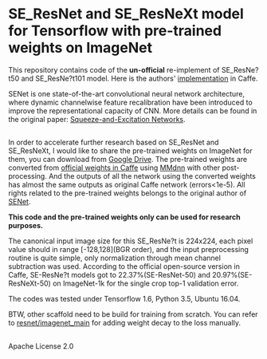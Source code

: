 # SE\_ResNet and SE\_ResNeXt model for Tensorflow with pre-trained weights on ImageNet

This repository contains code of the **un-official** re-implement of SE\_ResNe?t50 and SE\_ResNe?t101 model. Here is the authors' [implementation](https://github.com/hujie-frank/SENet) in Caffe.

SENet is one state-of-the-art convolutional neural network architecture, where dynamic channelwise
feature recalibration have been introduced to improve the representational capacity of CNN. More details can be found in the original paper: [Squeeze-and-Excitation Networks](https://arxiv.org/pdf/1709.01507.pdf). 
##  ##
In order to accelerate further research based on SE\_ResNet and SE\_ResNeXt, I would like to share the pre-trained weights on ImageNet for them, you can download from [Google Drive](https://drive.google.com/open?id=1k5MtfqbNRA8ziE3f18vu00Q1FQCzk4__). The pre-trained weights are converted from [official weights in Caffe](https://github.com/hujie-frank/SENet) using [MMdnn](https://github.com/Microsoft/MMdnn) with other post-processing. And the outputs of all the network using the converted weights has almost the same outputs as original Caffe network (errors<1e-5). All rights related to the pre-trained weights belongs to the original author of [SENet](https://github.com/hujie-frank/SENet).

**This code and the pre-trained weights only can be used for research purposes.**

The canonical input image size for this SE\_ResNe?t is 224x224, each pixel value should in range [-128,128](BGR order), and the input preprocessing routine is quite simple, only normalization through mean channel subtraction was used. According to the official open-source  version in Caffe, SE-ResNe?t models got to 22.37%(SE-ResNet-50) and 20.97%(SE-ResNeXt-50) on ImageNet-1k for the single crop top-1 validation error.

The codes was tested under Tensorflow 1.6, Python 3.5, Ubuntu 16.04. 

BTW, other scaffold need to be build for training from scratch. You can refer to [resnet/imagenet_main](https://github.com/tensorflow/models/blob/22ded0410d5bed85a88329e852cd20882593652b/official/resnet/imagenet_main.py#L189) for adding weight decay to the loss manually.
##  ##
Apache License 2.0
